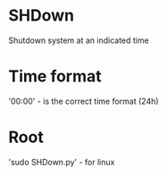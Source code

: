 # SHDown
Shutdown system at an indicated time
# Time format
'00:00' - is the correct time format (24h)
# Root
'sudo SHDown.py' - for linux
